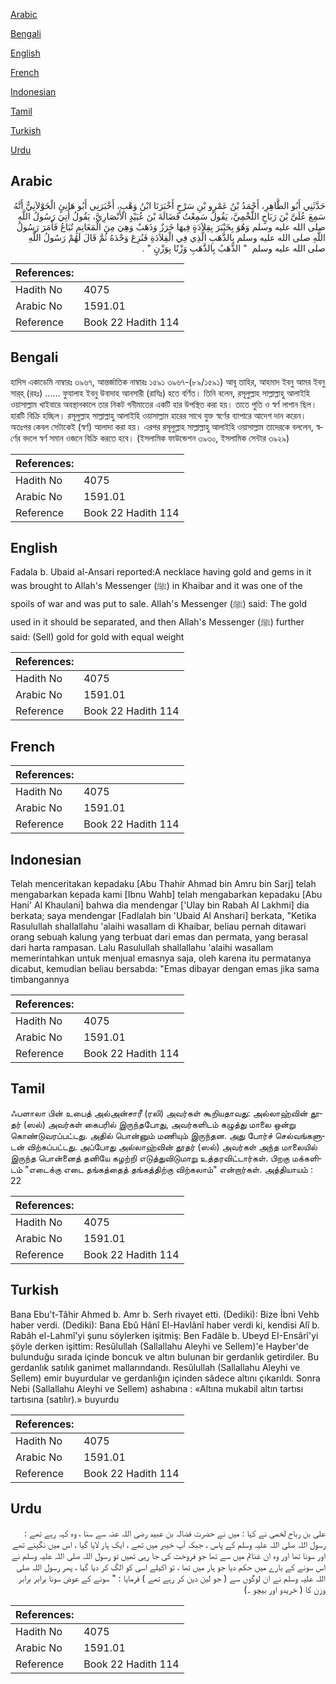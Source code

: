 [Arabic](#arabic)

[Bengali](#bengali)

[English](#english)

[French](#french)

[Indonesian](#indonesian)

[Tamil](#tamil)

[Turkish](#turkish)

[Urdu](#urdu)

## Arabic


<div dir="rtl" lang="ar" style={{fontSize:'larger',backgroundColor:'#f8f9fa',padding:20}}>
حَدَّثَنِي أَبُو الطَّاهِرِ، أَحْمَدُ بْنُ عَمْرِو بْنِ سَرْحٍ أَخْبَرَنَا ابْنُ وَهْبٍ، أَخْبَرَنِي أَبُو هَانِئٍ الْخَوْلاَنِيُّ أَنَّهُ سَمِعَ عُلَىَّ بْنَ رَبَاحٍ اللَّخْمِيَّ، يَقُولُ سَمِعْتُ فَضَالَةَ بْنَ عُبَيْدٍ الأَنْصَارِيَّ، يَقُولُ أُتِيَ رَسُولُ اللَّهِ صلى الله عليه وسلم وَهُوَ بِخَيْبَرَ بِقِلاَدَةٍ فِيهَا خَرَزٌ وَذَهَبٌ وَهِيَ مِنَ الْمَغَانِمِ تُبَاعُ فَأَمَرَ رَسُولُ اللَّهِ صلى الله عليه وسلم بِالذَّهَبِ الَّذِي فِي الْقِلاَدَةِ فَنُزِعَ وَحْدَهُ ثُمَّ قَالَ لَهُمْ رَسُولُ اللَّهِ صلى الله عليه وسلم ‏ "‏ الذَّهَبُ بِالذَّهَبِ وَزْنًا بِوَزْنٍ ‏"‏ ‏.‏
</div>
<div style={{backgroundColor:'#f8f9fa',padding:20, marginBottom: 10}}><table> <thead> <tr> <th>References:</th> <th></th> </tr> </thead> <tbody><tr><td>Hadith No</td><td>4075</td></tr><tr><td>Arabic No</td><td>1591.01</td></tr><tr><td>Reference</td><td>Book 22 Hadith 114</td></tr></tbody></table></div>

## Bengali


<div dir="ltr" lang="bn" style={{fontSize:'larger',backgroundColor:'#f8f9fa',padding:20}}>
হাদিস একাডেমি নাম্বারঃ ৩৯৬৭, আন্তর্জাতিক নাম্বারঃ ১৫৯১ ৩৯৬৭-(৮৯/১৫৯১) আবূ তাহির, আহমাদ ইবনু আমর ইবনু সার্‌হ্ (রহঃ) ...... ফুযালাহ ইবনু উবাদাহ আনসারী (রাযিঃ) হতে বর্ণিত। তিনি বলেন, রসূলুল্লাহ সাল্লাল্লাহু আলাইহি ওয়াসাল্লাম খাইবারে অবস্থানকালে তার নিকট গনীমাতের একটি হার উপস্থিত করা হয়। তাতে পুতি ও স্বর্ণ লাগান ছিল। হারটি বিক্রি হচ্ছিল। রসূলুল্লাহ সাল্লাল্লাহু আলাইহি ওয়াসাল্লাম হারের সাথে যুক্ত স্বর্ণের ব্যাপারে আদেশ দান করেন। অতঃপর কেবল সেটাকেই (স্বর্ণ) আলাদা করা হয়। এরপর রসূলুল্লাহ সাল্লাল্লাহু আলাইহি ওয়াসাল্লাম তাদেরকে বললেন, স্বর্ণের বদলে স্বর্ণ সমান ওজনে বিক্রি করতে হবে। (ইসলামিক ফাউন্ডেশন ৩৯৩০, ইসলামিক সেন্টার ৩৯২৯)
</div>
<div style={{backgroundColor:'#f8f9fa',padding:20, marginBottom: 10}}><table> <thead> <tr> <th>References:</th> <th></th> </tr> </thead> <tbody><tr><td>Hadith No</td><td>4075</td></tr><tr><td>Arabic No</td><td>1591.01</td></tr><tr><td>Reference</td><td>Book 22 Hadith 114</td></tr></tbody></table></div>

## English


<div dir="ltr" lang="en" style={{fontSize:'larger',backgroundColor:'#f8f9fa',padding:20}}>
Fadala b. Ubaid al-Ansari reported:A necklace having gold and gems in it was brought to Allah's Messenger (ﷺ) in Khaibar and it was one of the spoils of war and was put to sale. Allah's Messenger (ﷺ) said: The gold used in it should be separated, and then Allah's Messenger (ﷺ) further said: (Sell) gold for gold with equal weight
</div>
<div style={{backgroundColor:'#f8f9fa',padding:20, marginBottom: 10}}><table> <thead> <tr> <th>References:</th> <th></th> </tr> </thead> <tbody><tr><td>Hadith No</td><td>4075</td></tr><tr><td>Arabic No</td><td>1591.01</td></tr><tr><td>Reference</td><td>Book 22 Hadith 114</td></tr></tbody></table></div>

## French


<div dir="ltr" lang="fr" style={{fontSize:'larger',backgroundColor:'#f8f9fa',padding:20}}>

</div>
<div style={{backgroundColor:'#f8f9fa',padding:20, marginBottom: 10}}><table> <thead> <tr> <th>References:</th> <th></th> </tr> </thead> <tbody><tr><td>Hadith No</td><td>4075</td></tr><tr><td>Arabic No</td><td>1591.01</td></tr><tr><td>Reference</td><td>Book 22 Hadith 114</td></tr></tbody></table></div>

## Indonesian


<div dir="ltr" lang="id" style={{fontSize:'larger',backgroundColor:'#f8f9fa',padding:20}}>
Telah menceritakan kepadaku [Abu Thahir Ahmad bin Amru bin Sarj] telah mengabarkan kepada kami [Ibnu Wahb] telah mengabarkan kepadaku [Abu Hani' Al Khaulani] bahwa dia mendengar ['Ulay bin Rabah Al Lakhmi] dia berkata; saya mendengar [Fadlalah bin 'Ubaid Al Anshari] berkata, "Ketika Rasulullah shallallahu 'alaihi wasallam di Khaibar, beliau pernah ditawari orang sebuah kalung yang terbuat dari emas dan permata, yang berasal dari harta rampasan. Lalu Rasulullah shallallahu 'alaihi wasallam memerintahkan untuk menjual emasnya saja, oleh karena itu permatanya dicabut, kemudian beliau bersabda: "Emas dibayar dengan emas jika sama timbangannya
</div>
<div style={{backgroundColor:'#f8f9fa',padding:20, marginBottom: 10}}><table> <thead> <tr> <th>References:</th> <th></th> </tr> </thead> <tbody><tr><td>Hadith No</td><td>4075</td></tr><tr><td>Arabic No</td><td>1591.01</td></tr><tr><td>Reference</td><td>Book 22 Hadith 114</td></tr></tbody></table></div>

## Tamil


<div dir="ltr" lang="ta" style={{fontSize:'larger',backgroundColor:'#f8f9fa',padding:20}}>
ஃபளாலா பின் உபைத் அல்அன்சாரீ (ரலி) அவர்கள் கூறியதாவது: அல்லாஹ்வின் தூதர் (ஸல்) அவர்கள் கைபரில் இருந்தபோது, அவர்களிடம் கழுத்து மாலை ஒன்று கொண்டுவரப்பட்டது. அதில் பொன்னும் மணியும் இருந்தன. அது போர்ச் செல்வங்களுடன் விற்கப்பட்டது. அப்போது அல்லாஹ்வின் தூதர் (ஸல்) அவர்கள் அந்த மாலையில் இருந்த பொன்னைத் தனியே கழற்றி எடுத்துவிடுமாறு உத்தரவிட்டார்கள். பிறகு மக்களிடம் "எடைக்கு எடை தங்கத்தைத் தங்கத்திற்கு விற்கலாம்" என்றார்கள். அத்தியாயம் : 22
</div>
<div style={{backgroundColor:'#f8f9fa',padding:20, marginBottom: 10}}><table> <thead> <tr> <th>References:</th> <th></th> </tr> </thead> <tbody><tr><td>Hadith No</td><td>4075</td></tr><tr><td>Arabic No</td><td>1591.01</td></tr><tr><td>Reference</td><td>Book 22 Hadith 114</td></tr></tbody></table></div>

## Turkish


<div dir="ltr" lang="tr" style={{fontSize:'larger',backgroundColor:'#f8f9fa',padding:20}}>
Bana Ebu't-Tâhir Ahmed b. Amr b. Serh rivayet etti. (Dediki): Bize İbni Vehb haber verdi. (Dediki): Bana Ebû Hânî El-Havlânî haber verdi ki, kendisi Alî b. Rabâh el-Lahmî'yi şunu söylerken işitmiş: Ben Fadâle b. Ubeyd EI-Ensârî'yi şöyle derken işittim: Resûlullah (Sallallahu Aleyhi ve Sellem)'e Hayber'de bulunduğu sırada içinde boncuk ve altın bulunan bir gerdanlık getirdiler. Bu gerdanlık satılık ganimet mallarındandı. Resûlullah (Sallallahu Aleyhi ve Sellem) emir buyurdular ve gerdanlığın içinden sâdece altını çıkarıldı. Sonra Nebi (Sallallahu Aleyhi ve Sellem) ashabına : «Altına mukabil altın tartısı tartısına (satılır).» buyurdu
</div>
<div style={{backgroundColor:'#f8f9fa',padding:20, marginBottom: 10}}><table> <thead> <tr> <th>References:</th> <th></th> </tr> </thead> <tbody><tr><td>Hadith No</td><td>4075</td></tr><tr><td>Arabic No</td><td>1591.01</td></tr><tr><td>Reference</td><td>Book 22 Hadith 114</td></tr></tbody></table></div>

## Urdu


<div dir="rtl" lang="ur" style={{fontSize:'larger',backgroundColor:'#f8f9fa',padding:20}}>
علی بن رباح لخمی نے کہا : میں نے حضرت فضالہ بن عبید رضی اللہ عنہ سے سنا ، وہ کہہ رہے تھے : رسول اللہ صلی اللہ علیہ وسلم کے پاس ، جبکہ آپ خیبر میں تھے ، ایک ہار لایا گیا ، اس میں نگینے تھے اور سونا تھا اور وہ ان غنائم میں سے تھا جو فروخت کی جا رہی تھیں تو رسول اللہ صلی اللہ علیہ وسلم نے اس سونے کے بارے میں حکم دیا جو ہار میں تھا ، تو اکیلے اسی کو الگ کر دیا گیا ، پھر رسول اللہ صلی اللہ علیہ وسلم نے ان لوگوں سے ( جو لین دین کر رہے تھے ) فرمایا : " سونے کے عوض سونا برابر برابر وزن کا ( خریدو اور بیچو ۔)
</div>
<div style={{backgroundColor:'#f8f9fa',padding:20, marginBottom: 10}}><table> <thead> <tr> <th>References:</th> <th></th> </tr> </thead> <tbody><tr><td>Hadith No</td><td>4075</td></tr><tr><td>Arabic No</td><td>1591.01</td></tr><tr><td>Reference</td><td>Book 22 Hadith 114</td></tr></tbody></table></div>
